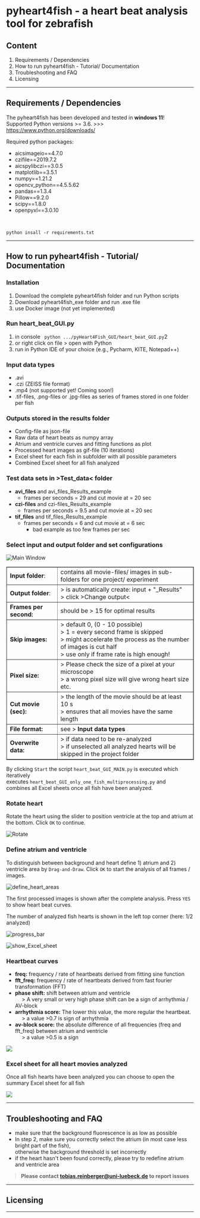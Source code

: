 # pyheart4fish - a heart beat analysis tool for zebrafish #


<!README file was written according to: 
https://medium.com/analytics-vidhya/how-to-create-a-readme-md-file-8fb2e8ce24e3>

## Content ##
1. Requirements / Dependencies
2. How to run pyheart4fish - Tutorial/ Documentation
3. Troubleshooting and FAQ
4. Licensing

---
## Requirements / Dependencies ##

The pyheart4fish has been developed and tested in **windows 11**! <br/>
Supported Python versions >= 3.6. >>> https://www.python.org/downloads/

Required python packages:

* aicsimageio==4.7.0
* czifile==2019.7.2
* aicspylibczi==3.0.5
* matplotlib==3.5.1
* numpy==1.21.2
* opencv_python==4.5.5.62
* pandas==1.3.4
* Pillow==9.2.0
* scipy==1.8.0
* openpyxl==3.0.10
<br/>

```
python insall -r requirements.txt
```

---

## How to run pyheart4fish - Tutorial/ Documentation ##

### Installation ###

1. Download the complete pyheart4fish folder and run Python scripts
2. Download pyheart4fish_exe folder and run .exe file
3. use Docker image (not yet implemented)

### Run heart_beat_GUI.py ###
1. in console ``` python .../pyHeart4Fish_GUI/heart_beat_GUI.py```2
2. or right click on file > open with Python
3. run in Python IDE of your choice (e.g., Pycharm, KITE, Notepad++)

### Input data types ###
* .avi
* .czi (ZEISS file format)
* .mp4 (not supported yet! Coming soon!)
* .tif-files, .png-files or .jpg-files 
as series of frames stored in one folder per fish

### Outputs stored in the results folder ###
* Config-file as json-file
* Raw data of heart beats as numpy array
* Atrium and ventricle curves and fitting functions as plot
* Processed heart images as gif-file (10 iterations)
* Excel sheet for each fish in subfolder with all possible parameters
* Combined Excel sheet for all fish analyzed

### Test data sets in >Test_data< folder ###
* **avi_files** and avi_files_Results_example
  * frames per seconds = 29 and cut movie at = 20 sec
* **czi-files** and czi-files_Results_example
  * frames per seconds = 9.5 and cut movie at = 20 sec
* **tif_files** and tif_files_Results_example 
  * frames per seconds = 6 and cut movie at = 6 sec
    * bad example as too few frames per sec
    

### Select input and output folder and set configurations ###

![Main Window](Screenshots_tutorial/1_main_window.jpeg)


<table border="1">
  <tr>
    <td><b>Input folder</b>:</td>
    <td>contains all movie-files/ images in sub-folders for one project/ experiment </td>
   </tr>
  <tr>
     <td><b>Output folder</b>: </td>
     <td>
        > is automatically create: input + "_Results" <br/> 
        > click >Change output< 
     </td>
  </tr>
  <tr>
    <td><b> Frames per second: </b> </td>
    <td> should be > 15 for optimal results </td>
  </tr>
  <tr>
     <td> <b> Skip images: </b> </td>
     <td> > default 0, (0 - 10 possible) <br/>
          > 1 = every second frame is skipped  <br/>
          > might accelerate the process as the number of images is cut half <br/>
          > use only if frame rate is high enough! 
          </td>
  </tr>
  <tr>
     <td> <b> Pixel size: </b> </td>
     <td> > Please check the size of a pixel at your microscope <br/>
          > a wrong pixel size will give wrong heart size etc.  <br/>
          </td>
  </tr> 
  <tr>
     <td> <b> Cut movie (sec): </b> </td>
     <td> > the length of the movie should be at least 10 s <br/>
          > ensures that all movies have the same length  <br/>
          </td>
  </tr>
  <tr>
     <td> <b> File format: </b> </td>
     <td> see > <b> Input data types </b>
          </td>
  </tr>
  <tr>
     <td> <b> Overwrite data: </b> </td>
     <td> > if data need to be re-analyzed <br/>
          > if unselected all analyzed hearts will be skipped in the project folder
          </td>
  </tr>
    
</table>


By clicking ```Start``` the script ```heart_beat_GUI_MAIN.py``` is executed which iteratively <br/>
executes ```heart_beat_GUI_only_one_fish_multiprocessing.py``` and <br/>
combines all Excel sheets once all fish have been analyzed.
<br/>


### Rotate heart ###

Rotate the heart using the slider to position ventricle  at the top and atrium at the bottom.
Click ```OK``` to continue.

![Rotate](Screenshots_tutorial/2_rotate_heart_small.jpeg)

### Define atrium and ventricle ###

To distinguish between background and heart define 1) atrium and 2) ventricle area by ```Drag-and-Draw```.
Click ```OK``` to start the analysis of all frames / images.

![define_heart_areas](Screenshots_tutorial/3_define_heart_areas_small.jpeg)

The first processed images is shown after the complete analysis.
Press  ```YES``` to show heart beat curves. <br/>

The number of analyzed fish hearts is shown in the left top corner (here: 1/2 analyzed)

![progress_bar](Screenshots_tutorial/4_progress_bar.jpeg)


![show_Excel_sheet](Screenshots_tutorial/5_show_results_small.jpeg)

### Heartbeat curves ###

* **freq:** frequency / rate of heartbeats derived from fitting sine function
* **fft_freq:** frequency / rate of heartbeats derived from fast fourier transformation (FFT)
* **phase shift:** shift between atrium and ventricle
  <br/> &emsp; > A very small or very high phase shift can be a sign of arrhythmia / AV-block
* **arrhythmia score:** The lower this value, the more regular the heartbeat.
  <br/> &emsp; > a value \>0.7 is sign of arrhythmia
* **av-block score:** the absolute difference of all frequencies (freq and fft_freq) between atrium and ventricle
  <br/> &emsp; > a value \>0.5 is a sign
  
![](Screenshots_tutorial/6_heart_beat_curves._small.jpeg)


### Excel sheet for all heart movies analyzed ###

Once all fish hearts have been analyzed you can choose to open the summary Excel sheet for all fish

![](Screenshots_tutorial/7_open_excel_sheet.jpeg)

---
## Troubleshooting and FAQ ##

* make sure that the background fluorescence is as low as possible  
* In step 2, make sure you correctly select the atrium (in most case less bright part of the fish),<br/>
otherwise the background threshold is set incorrectly 
* if the heart hasn't been found correctly, please try to redefine atrium and ventricle area 

> **Please contact tobias.reinberger@uni-luebeck.de to report issues**



---
## Licensing ##

---